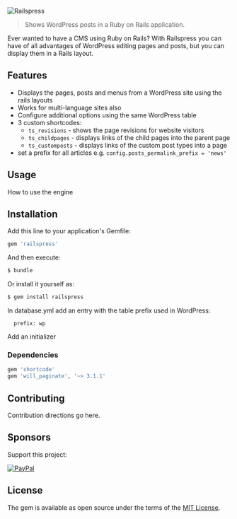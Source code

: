 ![Railspress](https://truesoft.ro/railspress/railspress-logo.png)

> Shows WordPress posts in a Ruby on Rails application.

Ever wanted to have a CMS using Ruby on Rails? With Railspress you can have of all 
advantages of WordPress editing pages and posts, but you can display them in a Rails 
layout.

## Features

- Displays the pages, posts and menus from a WordPress site using the rails layouts
- Works for multi-language sites also
- Configure additional options using the same WordPress table
- 3 custom shortcodes:
  - `ts_revisions` - shows the page revisions for website visitors
  - `ts_childpages` - displays links of the child pages into the parent page
  - `ts_customposts` - displays links of the custom post types into a page
- set a prefix for all articles e.g. `config.posts_permalink_prefix = 'news'`

## Usage
How to use the engine

## Installation
Add this line to your application's Gemfile:

```ruby
gem 'railspress'
```

And then execute:
```bash
$ bundle
```

Or install it yourself as:
```bash
$ gem install railspress
```

In database.yml add an entry with the table prefix used in WordPress:

```
  prefix: wp
```

Add an initializer

### Dependencies

```ruby
gem 'shortcode'
gem 'will_paginate', '~> 3.1.1'
```

## Contributing

Contribution directions go here.

## Sponsors

Support this project:

[![PayPal](https://www.paypalobjects.com/webstatic/en_US/i/buttons/pp-acceptance-medium.png)](https://paypal.me/ibogdank/10eur)

## License
The gem is available as open source under the terms of the [MIT License](https://opensource.org/licenses/MIT).
